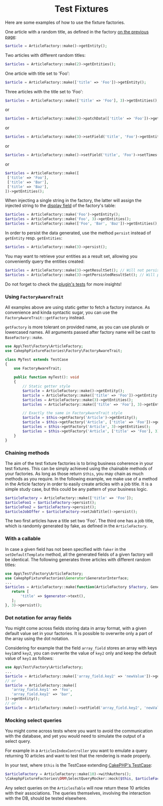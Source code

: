 <h1 align="center">Test Fixtures</h1>

Here are some examples of how to use the fixture factories.

One article with a random title, as defined in the factory [on the previous page](factories.md):
```php
$article = ArticleFactory::make()->getEntity();
```
Two articles with different random titles:
```php
$articles = ArticleFactory::make(2)->getEntities();
```
One article with title set to 'Foo':
```php
$article = ArticleFactory::make(['title' => 'Foo'])->getEntity();
```
Three articles with the title set to 'Foo':
```php
$articles = ArticleFactory::make(['title' => 'Foo'], 3)->getEntities();
```
or
```php
$articles = ArticleFactory::make(3)->patchData(['title' => 'Foo'])->getEntities();
```
or
```php
$articles = ArticleFactory::make(3)->setField('title', 'Foo')->getEntities();
```
or
```php
$articles = ArticleFactory::make()->setField('title', 'Foo')->setTimes(3)->getEntities();
```
or
```php
$articles = ArticleFactory::make([
 ['title' => 'Foo'],
 ['title' => 'Bar'],
 ['title' => 'Baz'],
])->getEntities();
```

When injecting a single string in the factory, the latter will assign the injected string to the
[display field](https://book.cakephp.org/4/en/orm/retrieving-data-and-resultsets.html#finding-key-value-pairs) of the factory's table:
```php
$articles = ArticleFactory::make('Foo')->getEntity();
$articles = ArticleFactory::make('Foo', 3)->getEntities();
$articles = ArticleFactory::make(['Foo', 'Bar', 'Baz'])->getEntities();
```


In order to persist the data generated, use the method `persist` instead of `getEntity` resp. `getEntities`:
```php
$articles = ArticleFactory::make(3)->persist();
```

You may want to retrieve your entities as a result set, allowing you conveniently query the entities created:
```php
$articles = ArticleFactory::make(3)->getResultSet(); // Will not persist in the DB
$articles = ArticleFactory::make(3)->getPersistedResultSet(); // Will persist in the DB
```

Do not forget to check the [plugin's tests](../tests) for
more insights!

### Using `FactoryAwareTrait`
All examples above are using static getter to fetch a factory instance. As convenience and kinda syntactic sugar, you can use the `FactoryAwareTrait::getFactory` instead.

`getFactory` is more tolerant on provided name, as you can use plurals or lowercased names. All arguments passed after factory name will be cast to `BaseFactory::make`.

```php
use App\Test\Factory\ArticleFactory;
use CakephpFixtureFactories\Factory\FactoryAwareTrait;

class MyTest extends TestCase
{
    use FactoryAwareTrait;

    public function myTest(): void
    {
        // Static getter style
        $article = ArticleFactory::make()->getEntity();
        $article = ArticleFactory::make(['title' => 'Foo'])->getEntity();
        $articles = ArticleFactory::make(3)->getEntities();
        $articles = ArticleFactory::make(['title' => 'Foo'], 3)->getEntities();

        // Exactly the same in FactoryAwareTrait style
        $article = $this->getFactory('Article')->getEntity();
        $article = $this->getFactory('Article', ['title' => 'Foo'])->getEntity();
        $articles = $this->getFactory('Article', 3)->getEntities();
        $articles = $this->getFactory('Article', ['title' => 'Foo'], 3)->getEntities();
    }
}
```

### Chaining methods
The aim of the test fixture factories is to bring business coherence in your test fixtures.
This can be simply achieved using the chainable methods of your factories. As long as those return `$this`, you may chain as much methods as you require.
In the following example, we make use of a method in the Article factory in order to easily create articles with a job title.
It is a simple study case, but this could be any pattern of your business logic.
```php
$articleFactory = ArticleFactory::make(['title' => 'Foo']);
$articleFoo1 = $articleFactory->persist();
$articleFoo2 = $articleFactory->persist();
$articleJobOffer = $articleFactory->setJobTitle()->persist();
```

 The two first articles have a title set two 'Foo'. The third one has a job title, which is randomly generated by fake, as defined in the
 `ArticleFactory`.

### With a callable

In case a given field has not been specified with `faker` in the `setDefaultTemplate` method,  all the generated fields of a given factory
will be identical. The following
generates three articles with different random titles:
```php
use App\Test\Factory\ArticleFactory;
use CakephpFixtureFactories\Generator\GeneratorInterface;
...
$articles = ArticleFactory::make(function(ArticleFactory $factory, GeneratorInterface $generator) {
   return [
       'title' => $generator->text(),
   ];
}, 3)->persist();
```

### Dot notation for array fields

You might come across fields storing data in array format, with a given default value set in your factories.
It is possible to overwrite only a part of the array using the dot notation.

Considering for example that the field `array_field` stores an array with keys `key1`and `key2`, you can
overwrite the value of `key2` only and keep the default value of `key1` as follows: 

```php
use App\Test\Factory\ArticleFactory;
...
$article = ArticleFactory::make(['array_field.key2' => 'newValue'])->getEntity();
// or
$article = ArticleFactory::make([
   'array_field.key1' => 'foo',
   'array_field.key2' => 'bar',
])->getEntity();
// or
$article = ArticleFactory::make()->setField('array_field.key2', 'newValue')->getEntity();
```

### Mocking select queries

You might come across tests where you want to avoid the communication
with the database, and yet you would need to simulate the output of a select query.

For example in a `ArticlesIndexController` you want to emulate a query returning
10 articles and want to test that the rendering is made properly.

In your test, where `$this` is the TestCase extending [CakePHP's TestCase](https://book.cakephp.org/4/en/development/testing.html#mocking-model-methods):
```php
$articleFactory = ArticleFactory::make(10)->withAuthors();
\CakephpFixtureFactories\ORM\SelectQueryMocker::mock($this, $articleFactory);
```

Any select queries on the `ArticlesTable` will now return these 10 articles with their associations.
The queries themselves, involving the interaction with the DB, should be tested elsewhere.